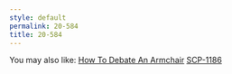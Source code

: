```yaml
---
style: default
permalink: 20-584
title: 20-584
---
```

You may also like:
[How To Debate An Armchair](http://scp-wiki.net/how-to-debate-an-armchair)
[SCP-1186](http://scp-wiki.net/scp-1186)